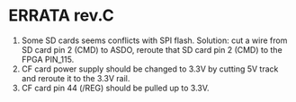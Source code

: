 # ERRATA rev.C

1) Some SD cards seems conflicts with SPI flash.
Solution: cut a wire from SD card pin 2 (CMD) to ASDO, reroute that SD card pin 2 (CMD) to the FPGA PIN_115.
2) CF card power supply should be changed to 3.3V by cutting 5V track and reroute it to the 3.3V rail.
3) CF card pin 44 (/REG) should be pulled up to 3.3V.

